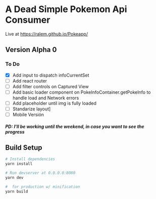 # A Dead Simple Pokemon Api Consumer

Live at https://ralem.github.io/Pokeapp/

## Version Alpha 0

### To Do

- [x] Add input to dispatch infoCurrentSet
- [ ] Add react router
- [ ] Add filter controls on Captured View
- [ ] Add basic loader component on PokeInfoContainer.getPokeInfo to handle load and Network errors
- [ ] Add placeholder until img is fully loaded
- [ ] Standarize layout]
- [ ] Mobile Versión

##### PD: I'll be working until the weekend, in case you want to see the progress

## Build Setup

```sh
# Install dependencies
yarn install

# Run devserver at 0.0.0.0:8080
yarn dev

#  for production w/ minification
yarn build
```
